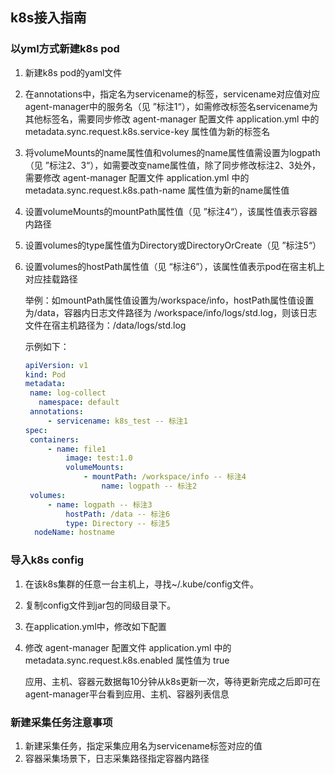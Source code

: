 ## k8s接入指南

### 以yml方式新建k8s pod

1. 新建k8s pod的yaml文件

2. 在annotations中，指定名为servicename的标签，servicename对应值对应agent-manager中的服务名（见 ”标注1“），如需修改标签名servicename为其他标签名，需要同步修改 agent-manager 配置文件 application.yml 中的metadata.sync.request.k8s.service-key 属性值为新的标签名

3. 将volumeMounts的name属性值和volumes的name属性值需设置为logpath（见 ”标注2、3“），如需要改变name属性值，除了同步修改标注2、3处外，需要修改 agent-manager 配置文件 application.yml 中的metadata.sync.request.k8s.path-name 属性值为新的name属性值

4. 设置volumeMounts的mountPath属性值（见 ”标注4“），该属性值表示容器内路径

5. 设置volumes的type属性值为Directory或DirectoryOrCreate（见 ”标注5“）

6. 设置volumes的hostPath属性值（见 “标注6”），该属性值表示pod在宿主机上对应挂载路径

   举例：如mountPath属性值设置为/workspace/info，hostPath属性值设置为/data，容器内日志文件路径为 /workspace/info/logs/std.log，则该日志文件在宿主机路径为：/data/logs/std.log

   示例如下：

   ```yaml
   apiVersion: v1
   kind: Pod
   metadata: 
   	name: log-collect
      namespace: default
   	annotations:
   		- servicename: k8s_test -- 标注1
   spec: 
   	containers:
   		- name: file1
   			image: test:1.0
   			volumeMounts:
   				- mountPath: /workspace/info -- 标注4
   					name: logpath -- 标注2
   	volumes: 
   		- name: logpath -- 标注3
   			hostPath: /data -- 标注6
   			type: Directory -- 标注5
     nodeName: hostname
   ```



### 导入k8s config

1. 在该k8s集群的任意一台主机上，寻找~/.kube/config文件。

2. 复制config文件到jar包的同级目录下。

3. 在application.yml中，修改如下配置

4. 修改 agent-manager 配置文件 application.yml 中的metadata.sync.request.k8s.enabled 属性值为 true

   应用、主机、容器元数据每10分钟从k8s更新一次，等待更新完成之后即可在agent-manager平台看到应用、主机、容器列表信息



### 新建采集任务注意事项

1. 新建采集任务，指定采集应用名为servicename标签对应的值
2. 容器采集场景下，日志采集路径指定容器内路径

